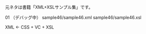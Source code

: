 元ネタは書籍「XML+XSLサンプル集」です。

01 （デバッグ中）
sample46/sample46.xml sample46/sample46.xsl


XML <- CSS + VC + XSL
